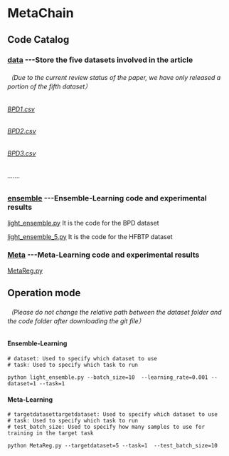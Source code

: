 # MetaChain

## Code Catalog
### [data](data)     ---Store the five datasets involved in the article
###### （Due to the current review status of the paper, we have only released a portion of the fifth dataset）
###### [BPD1.csv](data%2FBPD1.csv)
###### [BPD2.csv](data%2FBPD2.csv)
###### [BPD3.csv](data%2FBPD3.csv)
###### .......
### [ensemble](ensemble)   ---Ensemble-Learning code and experimental results

[light_ensemble.py](ensemble%2Flight_ensemble.py) It is the code for the BPD dataset

[light_ensemble_5.py](ensemble%2Flight_ensemble_5.py) It is the code for the HFBTP dataset

### [Meta](Meta)   ---Meta-Learning code and experimental results


[MetaReg.py](Meta%2FMetaReg.py)

## Operation mode

###### （Please do not change the relative path between the dataset folder and the code folder after downloading the git file）

#### Ensemble-Learning

````
# dataset: Used to specify which dataset to use 
# task: Used to specify which task to run

python light_ensemble.py --batch_size=10  --learning_rate=0.001 --dataset=1 --task=1
````

#### Meta-Learning

````
# targetdatasettargetdataset: Used to specify which dataset to use 
# task: Used to specify which task to run
# test_batch_size: Used to specify how many samples to use for training in the target task

python MetaReg.py --targetdataset=5 --task=1  --test_batch_size=10
````
